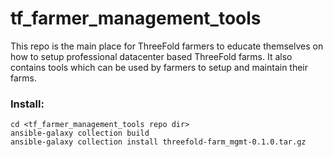 # tf_farmer_management_tools

This repo is the main place for ThreeFold farmers to educate themselves on how to setup professional datacenter based ThreeFold farms. It also contains tools which can be used by farmers to setup and maintain their farms.

### Install:
```
cd <tf_farmer_management_tools repo dir>
ansible-galaxy collection build
ansible-galaxy collection install threefold-farm_mgmt-0.1.0.tar.gz
```